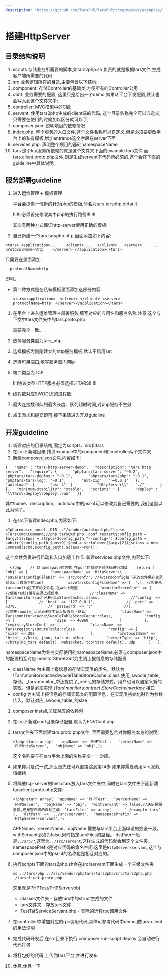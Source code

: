 ```yaml
---
description: 'https://github.com/TarsPHP/TarsPHP/tree/master/examples/tars-http-server'
---
```


# 搭建HttpServer

## 目录结构说明 <span id="mu-lu-jie-gou-shuo-ming"></span>

1. scripts 存储业务所需要的脚本,如tars2php.sh 负责的就是根据tars文件,生成客户端所需要的代码
2. src 业务逻辑所在的目录,主要包含以下结构:
3. component: 存储Controller的基础类,方便所有的Controller公用
4. conf: 业务需要的配置, 这里只是给出一个demo,如果从平台下发配置,默认也会写入到这个文件夹中;
5. controller: MVC模型中的C层;
6. servant: 使用tars2php生成的client端的代码, 这个目录名称完全可以自定义,只需要在使用的时候加以区分就可以了;
7. composer.json: 说明项目的依赖情况
8. index.php: 整个服务的入口文件,这个文件名称可以自定义,但是必须要更改平台上的私有模板,增加entrance这个字段在server下面
9. services.php: 声明整个项目的基础namespaceName
10. tars 这个tcp服务所依赖的就是这个文件夹下面的example.tars文件 而tars.client.proto.php文件,则是生成servant下代码所必须的,这个会在下面的guideline中具体说明。

## 服务部署guideline <span id="fu-wu-bu-shu-guideline"></span>

1. 进入运维管理=&gt; 模板管理

   平台会提供一份新的针对php的模板,命名为tars.tarsphp.default.

   !!!!!!!必须首先修改其中php的执行路径!!!!!!!

   其次有两种方式保证http-server使用正确的模板:

2. 自己新建一个tars.tarsphp.http,里面添加如下内容:

```text
<tars> <application>...    <client>...   </client>   <server>     ...      protocolName=http    </server> </application></tars>
```

只需要在里面添加:

```text
  protocolName=http
```

即可。

* 第二种方式是在私有模板里面添加这部分内容:

  ```text
  <tars><application>  <client> </client> <server>    protocolName=http  </server></application></tars>
  ```

1. 在平台上进入运维管理=&gt;部署服务,填写对应的应用名和服务名称,注意,这个与下文中tars文件夹中的tars.proto.php

   需要完全一致。

2. 选择服务类型为tars\_php
3. 选择模板为刚刚建立的http服务模板,默认不启用set
4. 选择可用端口,填写服务器内网ip
5. 端口类型为TCP

   !!!!协议类型HTTP服务必须选择非TARS!!!!!!

6. 线程数对应SWOOLE的进程数
7. 最大连接数和队列最大长度、队列超时时间,对php服务不生效
8. 点击添加和提交即可,接下来请进入开发guidline

## 开发guideline <span id="kai-fa-guideline"></span>

1. 新建对应的目录结构,固定为scripts、src和tars
2. 在src下新建目录,拷贝example中的component和controller两个文件夹
3. 新建composer.json文件,内容如下:

```text
{   "name" : "tars-http-server-demo",   "description": "tars http server",   "require": {       "phptars/tars-server": "~0.2",       "phptars/tars-deploy": "~0.1",       "phptars/tars2php": "~0.1",       "phptars/tars-log": "~0.1",       "ext-zip" : ">=0.0.1"   },   "autoload": {       "psr-4": {           "HttpServer\\" : "./"​       }   },   "minimum-stability": "stable",   "scripts" : {       "deploy" : "\\Tars\\deploy\\Deploy::run"   }}
```

其中name、description、autoload中的psr-4可以修改为自己需要的,我们这里以此为例子。

1. 在src下新建index.php,内容如下:

```text
<?phprequire_once(__DIR__."/vendor/autoload.php");​use \Tars\cmd\Command;​//php tarsCmd.php  conf restart$config_path = $argv[1];$pos = strpos($config_path,"--config=");​$config_path = substr($config_path,$pos+9);​$cmd = strtolower($argv[2]);​$class = new Command($cmd,$config_path);$class->run();
```

这个文件负责进行启动和入口加载工作 5. 新建services.php文件,内容如下:

```text
  <?php    // 以namespace的方式,在psr4的框架下对代码进行加载    return [      'obj' => [          'namespaceName' => 'HttpServer\\',          'saveTarsConfigFileDir' => 'src/conf/', //从tarsconfig拉下来的文件保存目录 默认src目录下的conf          'saveTarsConfigFileName' => [ '',], //需要从tarsconfig拉下来的文件名 在web上配置          'monitorStoreConf' => [              //使用redis缓存主调上报信息              //'className' => Tars\monitor\cache\RedisStoreCache::class,              //'config' => [              // 'host' => '127.0.0.1',              // 'port' => 6379,              // 'password' => ':'              //],              //使用swoole_table缓存主调上报信息（默认）              'className' => Tars\monitor\cache\SwooleTableStoreCache::class,              'config' => [                  'size' => 40960              ]          ],          'registryStoreConf' => [              'className' => Tars\registry\RouteTable::class,              'config' => [                  'size' => 200              ]          ],          'protocolName' => 'http', //http, json, tars or other          'serverType' => 'http', //http(no_tars default), websocket, tcp(tars default), udp      ],  ];
```

namespaceName为业务实际使用的namespaceName,必须与composer.json中的配置相互对应 monitorStoreConf为主调上报信息的存储配置

* className 为主调上报信息的存储实现类的类名，默认为 \Tars\monitor\cache\SwooleTableStoreCache::class 使用_swoole\_table_存储，_tars-monitor_中还提供了_redis_的存储方式，用户也可以自定义新的实现，但是必须实现 _\Tars\monitor\contract\StoreCacheInterface_ 接口
* config 为主调上报信息的存储实现类的配置信息，在实现类初始化时作为参数传入，默认对应_swoole\_table_的size

1. composer install,加载对应的依赖包
2. 在src下新建conf目录存储配置,默认为ENVConf.php
3. tars文件夹下面新建tars.proto.php文件, 里面需要包含对你服务本身的说明:

   ```text
   <?phpreturn array(   'appName' => 'PHPTest',   'serverName' => 'PHPHttpServer',   'objName' => 'obj',);
   ```

   这个名称要与在tars平台上面的名称完全一一对应。

4. 如果你只是试一试,那么首先在可以直接跳到第14步 如果你需要调用tars服务,请继续
5. 将隔壁tcp-server的hello.tars放入tars文件夹中,同时在tars文件夹下面新建tarsclient.proto.php文件:

   ```text
   <?phpreturn array(  'appName' => 'PHPTest',  'serverName' => 'PHPServer',  'objName' => 'obj',  'withServant' => false,//决定是服务端,还是客户端的自动生成  'tarsFiles' => array(      './example.tars'  ),  'dstPath' => '../src/servant',  'namespacePrefix' => 'HttpServer\servant',);
   ```

   APPName、serverName、objName 需要与tars平台上面申请的完全一致。withServant必须为false,同时指定tarsFiles的路径。 dstPath一般是`../src/?`,这里为`../src/servant`,这样生成的代码就会到这个文件夹。 namespacePrefix是对应代码的命名空间,这里是`HttpServer\servant`,这个与composer.json中的psr-4的名称也是相互对应的。

6. 执行scripts下面的tars2php.sh会在src/servant下面生成一个三级文件夹

   ```text
   cd ../tars/php ../src/vendor/phptars/tars2php/src/tars2php.php ./tarsclient.proto.php
   ```

   这里就是PHPTest/PHPServer/obj

   * classes文件夹 - 存放tars中的struct生成的文件
   * tars文件夹 - 存放tars文件
   * TestTafServiceServant.php - 实际的远程rpc调用文件

7. 在controller中增加对应的rpc调用代码,具体可参考代码中demo,或tars-client的用法说明
8. 完成代码开发后,在src目录下执行 composer run-script deploy 会自动进行代码打包
9. 将打包好的代码,上传到tars平台,并进行发布
10. 休息,休息一下

